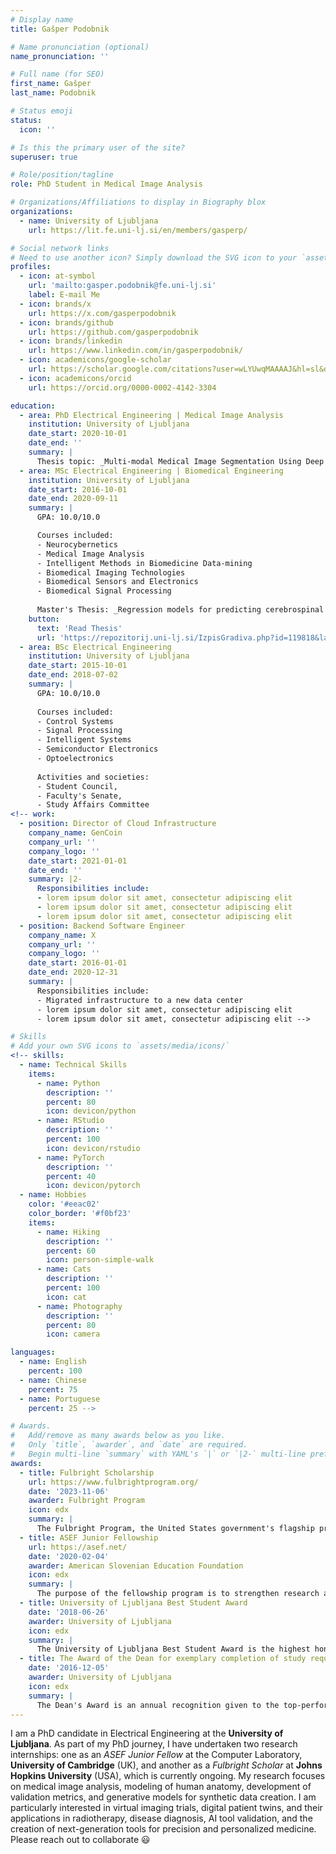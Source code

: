 ```yaml
---
# Display name
title: Gašper Podobnik

# Name pronunciation (optional)
name_pronunciation: ''

# Full name (for SEO)
first_name: Gašper
last_name: Podobnik

# Status emoji
status:
  icon: ''

# Is this the primary user of the site?
superuser: true

# Role/position/tagline
role: PhD Student in Medical Image Analysis

# Organizations/Affiliations to display in Biography blox
organizations:
  - name: University of Ljubljana
    url: https://lit.fe.uni-lj.si/en/members/gasperp/

# Social network links
# Need to use another icon? Simply download the SVG icon to your `assets/media/icons/` folder.
profiles:
  - icon: at-symbol
    url: 'mailto:gasper.podobnik@fe.uni-lj.si'
    label: E-mail Me
  - icon: brands/x
    url: https://x.com/gasperpodobnik
  - icon: brands/github
    url: https://github.com/gasperpodobnik
  - icon: brands/linkedin
    url: https://www.linkedin.com/in/gasperpodobnik/
  - icon: academicons/google-scholar
    url: https://scholar.google.com/citations?user=wLYUwqMAAAAJ&hl=sl&oi=ao
  - icon: academicons/orcid
    url: https://orcid.org/0000-0002-4142-3304

education:
  - area: PhD Electrical Engineering | Medical Image Analysis
    institution: University of Ljubljana
    date_start: 2020-10-01
    date_end: ''
    summary: |
      Thesis topic: _Multi-modal Medical Image Segmentation Using Deep Learning_. Supervised by [Prof Tomaž Vrtovec](https://lit.fe.uni-lj.si/en/members/tomazv/).
  - area: MSc Electrical Engineering | Biomedical Engineering
    institution: University of Ljubljana
    date_start: 2016-10-01
    date_end: 2020-09-11
    summary: |
      GPA: 10.0/10.0

      Courses included:
      - Neurocybernetics
      - Medical Image Analysis
      - Intelligent Methods in Biomedicine Data-mining
      - Biomedical Imaging Technologies
      - Biomedical Sensors and Electronics
      - Biomedical Signal Processing
      
      Master's Thesis: _Regression models for predicting cerebrospinal fluid biomarkers of Alzheimer's disease_
    button:
      text: 'Read Thesis'
      url: 'https://repozitorij.uni-lj.si/IzpisGradiva.php?id=119818&lang=eng'
  - area: BSc Electrical Engineering
    institution: University of Ljubljana
    date_start: 2015-10-01
    date_end: 2018-07-02
    summary: |
      GPA: 10.0/10.0
      
      Courses included:
      - Control Systems
      - Signal Processing
      - Intelligent Systems
      - Semiconductor Electronics
      - Optoelectronics
      
      Activities and societies: 
      - Student Council, 
      - Faculty's Senate,
      - Study Affairs Committee
<!-- work:
  - position: Director of Cloud Infrastructure
    company_name: GenCoin
    company_url: ''
    company_logo: ''
    date_start: 2021-01-01
    date_end: ''
    summary: |2-
      Responsibilities include:
      - lorem ipsum dolor sit amet, consectetur adipiscing elit
      - lorem ipsum dolor sit amet, consectetur adipiscing elit
      - lorem ipsum dolor sit amet, consectetur adipiscing elit
  - position: Backend Software Engineer
    company_name: X
    company_url: ''
    company_logo: ''
    date_start: 2016-01-01
    date_end: 2020-12-31
    summary: |
      Responsibilities include:
      - Migrated infrastructure to a new data center
      - lorem ipsum dolor sit amet, consectetur adipiscing elit
      - lorem ipsum dolor sit amet, consectetur adipiscing elit -->

# Skills
# Add your own SVG icons to `assets/media/icons/`
<!-- skills:
  - name: Technical Skills
    items:
      - name: Python
        description: ''
        percent: 80
        icon: devicon/python
      - name: RStudio
        description: ''
        percent: 100
        icon: devicon/rstudio
      - name: PyTorch
        description: ''
        percent: 40
        icon: devicon/pytorch
  - name: Hobbies
    color: '#eeac02'
    color_border: '#f0bf23'
    items:
      - name: Hiking
        description: ''
        percent: 60
        icon: person-simple-walk
      - name: Cats
        description: ''
        percent: 100
        icon: cat
      - name: Photography
        description: ''
        percent: 80
        icon: camera

languages:
  - name: English
    percent: 100
  - name: Chinese
    percent: 75
  - name: Portuguese
    percent: 25 -->

# Awards.
#   Add/remove as many awards below as you like.
#   Only `title`, `awarder`, and `date` are required.
#   Begin multi-line `summary` with YAML's `|` or `|2-` multi-line prefix and indent 2 spaces below.
awards:
  - title: Fulbright Scholarship
    url: https://www.fulbrightprogram.org/
    date: '2023-11-06'
    awarder: Fulbright Program
    icon: edx
    summary: |
      The Fulbright Program, the United States government's flagship program of international educational and cultural exchange, offers passionate and accomplished students and scholars in more than 160 countries the opportunity to study, teach, conduct research, exchange ideas, and contribute to mutual understanding.
  - title: ASEF Junior Fellowship
    url: https://asef.net/
    date: '2020-02-04'
    awarder: American Slovenian Education Foundation
    icon: edx
    summary: |
      The purpose of the fellowship program is to strengthen research and study exchange between Slovenia and other countries to give talented Slovenian students the ability to realize their potential to the fullest.
  - title: University of Ljubljana Best Student Award
    date: '2018-06-26'
    awarder: University of Ljubljana
    icon: edx
    summary: |
      The University of Ljubljana Best Student Award is the highest honor granted annually to 30 students across all disciplines, recognizing their exceptional academic achievements and grades.
  - title: The Award of the Dean for exemplary completion of study requirements
    date: '2016-12-05'
    awarder: University of Ljubljana
    icon: edx
    summary: |
      The Dean's Award is an annual recognition given to the top-performing students in each academic year based on their academic achievements and grades. I have received this award for all three years of my bachelor's studies and both years of my master's studies.
---
```


I am a PhD candidate in Electrical Engineering at the **University of Ljubljana**. As part of my PhD journey, I have undertaken two research internships: one as an _ASEF Junior Fellow_ at the Computer Laboratory, **University of Cambridge** (UK), and another as a _Fulbright Scholar_ at **Johns Hopkins University** (USA), which is currently ongoing. 
My research focuses on medical image analysis, modeling of human anatomy, development of validation metrics, and generative models for synthetic data creation. I am particularly interested in virtual imaging trials, digital patient twins, and their applications in radiotherapy, disease diagnosis, AI tool validation, and the creation of next-generation tools for precision and personalized medicine. 
Please reach out to collaborate 😃
